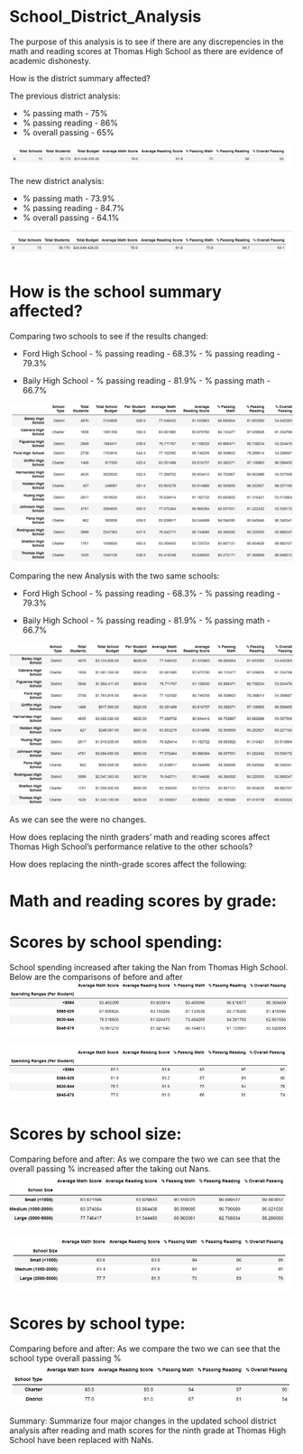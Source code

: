 # School_District_Analysis

The purpose of this analysis is to see if there are any discrepencies in the math and reading scores at Thomas High School as there are evidence of academic dishonesty.


How is the district summary affected?

The previous district analysis:
- % passing math - 75%
- % passing reading - 86%
- % overall passing - 65%

![](images/OldDistrictSummary.PNG)

The new district analysis:
- % passing math - 73.9%
- % passing reading - 84.7%
- % overall passing - 64.1%

![](images/NewDistrictSummary.PNG)

# How is the school summary affected?
Comparing two schools to see if the results changed: 
- Ford High School - % passing reading - 68.3%
                   - % passing reading - 79.3%
                   
- Baily High School - % passing reading - 81.9%
                    - % passing math - 66.7%
                    
![](images/PerSchoolSummaryOld.PNG)




Comparing the new Analysis with the two same schools:
- Ford High School - % passing reading - 68.3%
                   - % passing reading - 79.3%
                   
- Baily High School - % passing reading - 81.9%
                    - % passing math - 66.7%

![](images/PerSchoolSummaryNew.PNG)

As we can see the were no changes.



How does replacing the ninth graders’ math and reading scores affect Thomas High School’s performance relative to the other schools?

How does replacing the ninth-grade scores affect the following:

# Math and reading scores by grade:



# Scores by school spending: 
School spending increased after taking the Nan from Thomas High School.  
Below are the comparisons of before and after
![](images/SpendingbeforeNans.PNG)

![](images/SpendingafterNans.PNG)




# Scores by school size:
Comparing before and after: As we compare the two we can see that the overall passing % increased after the taking out Nans. 
![](images/AverageScoresbySchoolSizeold.PNG)

![](images/AverageScoresbySchoolSizenew.PNG)

# Scores by school type:
Comparing before and after: As we compare the two we can see that the school type overall passing % 
![](images/SchoolTypeBefore.PNG)



Summary: Summarize four major changes in the updated school district analysis after reading and math scores for the ninth grade at Thomas High School have been replaced with NaNs.
